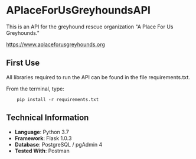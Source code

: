 # APlaceForUsGreyhoundsAPI

 This is an API for the greyhound rescue organization "A Place For Us Greyhounds."

 https://www.aplaceforusgreyhounds.org

## First Use
All libraries required to run the API can be found in the file requirements.txt.
 
From the terminal, type:
```buildoutcfg
    pip install -r requirements.txt
```

## Technical Information
* **Language**: Python 3.7
* **Framework**: Flask 1.0.3
* **Database**: PostgreSQL / pgAdmin 4
* **Tested With**: Postman
